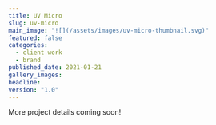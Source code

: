 ```yaml
---
title: UV Micro
slug: uv-micro
main_image: "![](/assets/images/uv-micro-thumbnail.svg)"
featured: false
categories:
  - client work
  - brand
published_date: 2021-01-21
gallery_images: 
headline: 
version: "1.0"
---
```


More project details coming soon!